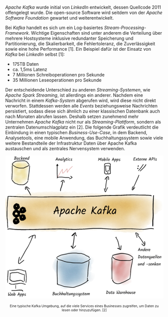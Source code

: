 _Apache Kafka_ wurde initial von _LinkedIn_ entwickelt, dessen Quellcode 2011 offengelegt wurde. Die open-source Software wird seitdem von der _Apache Software Foundation_ gewartet und weiterentwickelt.

Bei _Kafka_ handelt es sich um ein Log-basiertes _Stream-Processing-Framework_. Wichtige Eigenschaften sind unter anderem die Verteilung über mehrere Hostsysteme inklusive redundanter Speicherung und Partitionierung, die Skalierbarkeit, die Fehlertoleranz, die Zuverlässigkeit sowie eine hohe Performance [1]. Ein Beispiel dafür ist der Einsatz von _Kafka_ bei _LinkedIn_ selbst [1]:

-   175TB Daten
-   ca. 1,5ms Latenz
-   7 Millionen Schreiboperationen pro Sekunde
-   35 Millionen Leseoperationen pro Sekunde

Der entscheidende Unterschied zu anderen _Streaming-Systemen_, wie _Apache Spark Streaming_, ist allerdings ein anderer. Nachdem eine Nachricht in einem _Kafka-System_ abgerufen wird, wird diese nicht direkt verworfen. Stattdessen werden alle _Events_ beziehungsweise Nachrichten persistiert, sodass diese sich ähnlich zu einer klassischen Datenbank auch nach Monaten abrufen lassen. Deshalb setzen zunehmend mehr Unternehmen _Apache Kafka_ nicht nur als _Streaming-Plattform_, sondern als zentralen Datenumschlagplatz ein [2]. Die folgende Grafik verdeutlicht die Einbindung in einen typischen _Business-Use-Case_, in dem Backend, Analysetools, eine mobile Anwendung, das Buchhaltungssystem sowie viele weitere Bestandteile der Infrastruktur Daten über Apache Kafka austauschen und als zentrales Nervensystem verwenden.

![Eine typische Kafka Umgebung, auf die viele Services eines Businesses zugreifen, um Daten zu lesen oder hinzuzufügen.](./assets/kafka-environment.png "Eine typische Kafka Umgebung, auf die viele Services eines Businesses zugreifen, um Daten zu lesen oder hinzuzufügen.")

<center style="font-size: 75%;">Eine typische Kafka Umgebung, auf die viele Services eines Businesses zugreifen, um Daten zu lesen oder hinzuzufügen. [2]</center>
